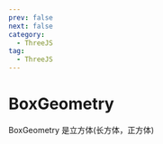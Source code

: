 ```yaml
---
prev: false
next: false
category:
  - ThreeJS
tag:
  - ThreeJS
---
```


# BoxGeometry

BoxGeometry 是立方体(长方体，正方体)

<!-- more -->
